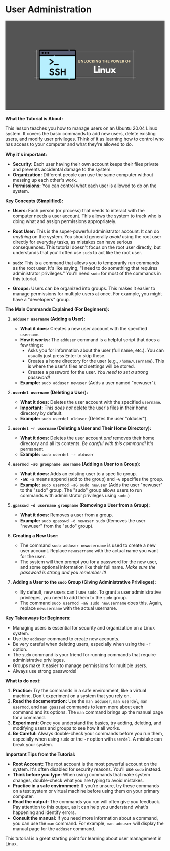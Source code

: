 # User Administration

![image](./img/linux-101.png)

**What the Tutorial is About:**

This lesson teaches you how to manage users on an Ubuntu 20.04 Linux system.  It covers the basic commands to add new users, delete existing users, and modify user privileges.  Think of it as learning how to control who has access to your computer and what they're allowed to do.

**Why it's important:**

*   **Security:**  Each user having their own account keeps their files private and prevents accidental damage to the system.
*   **Organization:** Different people can use the same computer without messing up each other's work.
*   **Permissions:**  You can control what each user is allowed to do on the system.

**Key Concepts (Simplified):**

*   **Users:**  Each person (or process) that needs to interact with the computer needs a user account. This allows the system to track who is doing what and assign permissions appropriately.

*   **Root User:**  This is the super-powerful administrator account.  It can do *anything* on the system. You should generally *avoid* using the root user directly for everyday tasks, as mistakes can have serious consequences.  This tutorial doesn't focus on the root user directly, but understands that you'll often use `sudo` to act like the root user.

*   **`sudo`:**  This is a command that allows you to temporarily run commands as the root user.  It's like saying, "I need to do something that requires administrator privileges." You'll need `sudo` for most of the commands in this tutorial.

*   **Groups:** Users can be organized into groups.  This makes it easier to manage permissions for multiple users at once.  For example, you might have a "developers" group.

**The Main Commands Explained (For Beginners):**

1.  **`adduser username` (Adding a User):**
    *   **What it does:**  Creates a new user account with the specified `username`.
    *   **How it works:**  The `adduser` command is a helpful script that does a few things:
        *   Asks you for information about the user (full name, etc.).  You can usually just press Enter to skip these.
        *   Creates a home directory for the user (e.g., `/home/username`). This is where the user's files and settings will be stored.
        *   Creates a password for the user. *You need to set a strong password!*
    *   **Example:** `sudo adduser newuser`  (Adds a user named "newuser").

2.  **`userdel username` (Deleting a User):**
    *   **What it does:**  Deletes the user account with the specified `username`.
    *   **Important:**  This *does not* delete the user's files in their home directory by default.
    *   **Example:** `sudo userdel olduser` (Deletes the user "olduser").

3.  **`userdel -r username` (Deleting a User and Their Home Directory):**
    *   **What it does:**  Deletes the user account *and* removes their home directory and all its contents.  *Be careful with this command!*  It's permanent.
    *   **Example:** `sudo userdel -r olduser`

4.  **`usermod -aG groupname username` (Adding a User to a Group):**
    *   **What it does:** Adds an existing user to a specific group.
    *   **`-aG`:**  `-a` means append (add to the group) and `-G` specifies the group.
    *   **Example:** `sudo usermod -aG sudo newuser` (Adds the user "newuser" to the "sudo" group. The "sudo" group allows users to run commands with administrator privileges using `sudo`.)

5.  **`gpasswd -d username groupname` (Removing a User from a Group):**
    *   **What it does:** Removes a user from a group.
    *   **Example:** `sudo gpasswd -d newuser sudo` (Removes the user "newuser" from the "sudo" group).

6.  **Creating a New User:**
    *   The command `sudo adduser newusername` is used to create a new user account.  Replace `newusername` with the actual name you want for the user.
    *   The system will then prompt you for a password for the new user, and some optional information like their full name. *Make sure the password is strong and you remember it!*

7.  **Adding a User to the `sudo` Group (Giving Administrative Privileges):**
    *   By default, new users can't use `sudo`. To grant a user administrative privileges, you need to add them to the `sudo` group.
    *   The command `sudo usermod -aG sudo newusername` does this. Again, replace `newusername` with the actual username.

**Key Takeaways for Beginners:**

*   Managing users is essential for security and organization on a Linux system.
*   Use the `adduser` command to create new accounts.
*   Be very careful when deleting users, especially when using the `-r` option.
*   The `sudo` command is your friend for running commands that require administrative privileges.
*   Groups make it easier to manage permissions for multiple users.
*   Always use strong passwords!

**What to do next:**

1.  **Practice:**  Try the commands in a safe environment, like a virtual machine. Don't experiment on a system that you rely on.
2.  **Read the documentation:**  Use the `man adduser`, `man userdel`, `man usermod`, and `man gpasswd` commands to learn more about each command and its options.  The `man` command brings up the manual page for a command.
3.  **Experiment:** Once you understand the basics, try adding, deleting, and modifying users and groups to see how it all works.
4.  **Be Careful:** Always double-check your commands before you run them, especially when using `sudo` or the `-r` option with `userdel`.  A mistake can break your system.

**Important Tips from the Tutorial:**

*   **Root Account:**  The root account is the most powerful account on the system.  It's often disabled for security reasons. You'll use `sudo` instead.
*   **Think before you type:** When using commands that make system changes, double-check what you are typing to avoid mistakes.
*   **Practice in a safe environment:** If you're unsure, try these commands on a test system or virtual machine before using them on your primary computer.
*   **Read the output:** The commands you run will often give you feedback. Pay attention to this output, as it can help you understand what's happening and identify errors.
*   **Consult the manual:** If you need more information about a command, you can use the `man` command. For example, `man adduser` will display the manual page for the `adduser` command.

This tutorial is a great starting point for learning about user management in Linux.